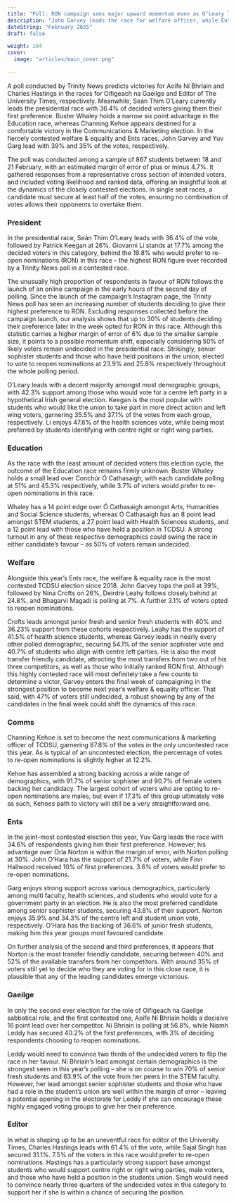 ```yaml
---
title: "Poll: RON campaign sees major upward momentum even as O’Leary leads"
description: "John Garvey leads the race for welfare officer, while Ents remains too close to call"
dateString: "February 2025"
draft: false

weight: 104
cover:
  image: "articles/main_cover.png"
   
---
```


A poll conducted by Trinity News predicts victories for Aoife Ní Bhriain and Charles Hastings in the races for Oifigeach na Gaeilge and Editor of The University Times, respectively.  Meanwhile, Seán Thim O’Leary currently leads the presidential race with 36.4% of decided voters giving them their first preference. Buster Whaley holds a narrow six point advantage in the Education race, whereas Channing Kehoe appears destined for a comfortable victory in the Communications & Marketing election. In the fiercely contested welfare & equality and Ents races, John Garvey and Yuv Garg lead with 39% and 35% of the votes, respectively.

The poll was conducted among a sample of 867 students between 18 and 21 February, with an estimated margin of error of plus or minus 4.7%. It gathered responses from a representative cross section of intended voters, and included voting likelihood and ranked data, offering an insightful look at the dynamics of the closely contested elections. In single seat races, a candidate must secure at least half of the votes, ensuring no combination of votes allows their opponents to overtake them. 

### President 

In the presidential race, Seán Thim O’Leary leads with 36.4% of the vote, followed by  Patrick Keegan at 26%.  Giovanni Li stands at 17.7% among the decided voters in this category, behind the 19.8% who would prefer to re-open nominations (RON) in this race – the highest RON figure ever recorded by a Trinity News poll in a contested race.

The unusually high proportion of respondents in favour of RON follows the launch of an online campaign in the early hours of the second day of polling. Since the launch of the campaign’s Instagram page, the Trinity News poll has seen an increasing number of students deciding to give their highest preference to RON. Excluding responses collected before the campaign launch, our analysis shows that up to 30% of students deciding their preference later in the week opted for RON in this race. Although this statistic carries a higher margin of error of 6% due to the smaller sample size, it points to a possible momentum shift,  especially considering 50% of likely voters remain undecided in the presidential race. Strikingly, senior sophister students and those who have held positions in the union, elected to vote to reopen nominations at 23.9% and 25.8% respectively throughout the whole polling period. 

O’Leary leads with a decent majority amongst most demographic groups, with 42.3% support among those who would vote for a centre left party in a hypothetical Irish general election. Keegan is the most popular with students who would like the union to take part in more direct action and left wing voters, garnering 35.5% and 37.1% of the votes from each group, respectively. Li enjoys 47.6% of the health sciences vote, while being most preferred by students identifying with centre right or right wing parties. 

### Education
As the race with the least amount of decided voters this election cycle, the outcome of the Education race remains firmly unknown. Buster Whaley holds a small lead over Conchúr Ó Cathasaigh, with each candidate polling at 51% and 45.3% respectively, while 3.7% of voters would prefer to re-open nominations in this race.

Whaley has a 14 point edge over Ó Cathasaigh amongst Arts, Humanities and Social Science students, whereas Ó Cathasaigh has an 8 point lead amongst STEM students, a 27 point lead with Health Sciences students, and a 12 point lead with those who have held a position in TCDSU. A strong turnout in any of these respective demographics could swing the race in either candidate’s favour – as 50% of voters remain undecided. 

### Welfare 
Alongside this year’s Ents race, the welfare & equality race is the most contested TCDSU election since 2018. John Garvey tops the poll at 39%, followed by Nina Crofts on 26%,  Deirdre Leahy follows closely behind at 24.8%, and Bhagarvi Magadi is polling at 7%. A further 3.1% of voters opted to reopen nominations. 

Crofts leads amongst junior fresh and senior fresh students with 40% and 36.23% support from these cohorts respectively. Leahy has the support of 41.5% of health science students, whereas Garvey leads in nearly every other polled demographic, securing 54.1% of the senior sophister vote and 40.7% of students who align with centre left parties.  He is also the most transfer friendly candidate, attracting the most transfers from two out of his three competitors, as well as those who initially ranked RON first. Although this highly contested race will most definitely take a few counts to determine a victor, Garvey enters the final week of campaigning in the strongest position to become next year’s welfare & equality officer. That said, with 47% of voters still undecided, a robust showing by any of the candidates in the final week could shift the dynamics of this race. 

### Comms
Channing Kehoe is set to become the next communications & marketing officer of TCDSU, garnering 87.8% of the votes in the only uncontested race this year. As is typical of an uncontested election, the percentage of votes to re-open nominations is slightly higher at 12.2%. 

Kehoe has assembled a strong backing across a wide range of demographics, with 91.7% of senior sophister and 90.7% of female voters backing her candidacy. The largest cohort of voters who are opting to re-open nominations are males, but even if 17.3% of this group ultimately vote as such, Kehoes path to victory will still be a very straightforward one. 

### Ents
In the joint-most contested election this year, Yuv Garg leads the race with 34.6% of respondents giving him their first preference. However, his advantage over Orla Norton is within the margin of error, with Norton polling at 30%. John O’Hara has the support of 21.7% of voters, while Finn Hallwood received 10% of first preferences. 3.6% of voters would prefer to re-open nominations. 

Garg enjoys strong support across various demographics, particularly among multi faculty, health sciences, and students who would vote for a government party in an election. He is also the most preferred candidate among senior sophister students, securing 43.8% of their support. Norton enjoys 35.9% and 34.3% of the centre left and student union vote, respectively. O’Hara has the backing of 36.6% of junior fresh students, making him this year groups most favoured candidate.

On further analysis of the second and third preferences, it appears that Norton is the most transfer friendly candidate, securing between 40% and 52% of the available transfers from her competitors. With around 35% of voters still yet to decide who they are voting for in this close race, it is plausible that any of the leading candidates emerge victorious.

### Gaeilge 
In only the second ever election for the role of Oifigeach na Gaeilge sabbatical role, and the first contested one, Aoife Ní Bhriain holds a decisive 16 point lead over her competitor. Ní Bhriain is polling at 56.8%, while Niamh Leddy has secured 40.2% of the first preferences, with 3% of deciding respondents choosing to reopen nominations.

Leddy would need to convince two thirds of the undecided voters to flip the race in her favour. Ní Bhriain’s lead amongst certain demographics is the strongest seen in this year’s polling – she is on course to win 70% of senior fresh students and 63.9% of the vote from her peers in the STEM faculty. However,  her lead amongst senior sophister students and those who have had a role in the student’s union are well within the margin of error – leaving a potential opening in the electorate for Leddy if she can encourage these highly engaged voting groups to give her their preference. 

### Editor 
In what is shaping up to be an uneventful race for editor of the University Times, Charles Hastings leads with 61.4% of the vote, while Sajal Singh has secured 31.1%. 7.5% of the voters in this race would prefer to re-open nominations. Hastings has a particularly strong support base amongst students who would support centre right or right wing parties, male voters, and those who have held a position in the students union. Singh would need to convince nearly three quarters of the undecided votes in this category to support her if she is within a chance of securing the position. 